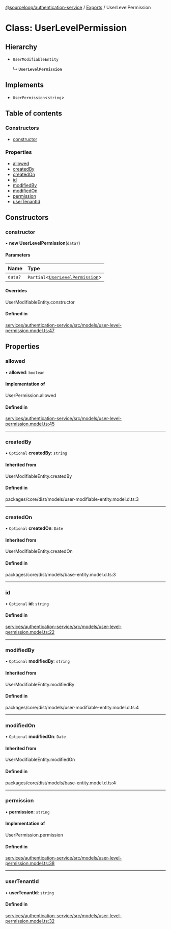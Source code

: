 [@sourceloop/authentication-service](../README.md) / [Exports](../modules.md) / UserLevelPermission

# Class: UserLevelPermission

## Hierarchy

- `UserModifiableEntity`

  ↳ **`UserLevelPermission`**

## Implements

- `UserPermission`<`string`\>

## Table of contents

### Constructors

- [constructor](UserLevelPermission.md#constructor)

### Properties

- [allowed](UserLevelPermission.md#allowed)
- [createdBy](UserLevelPermission.md#createdby)
- [createdOn](UserLevelPermission.md#createdon)
- [id](UserLevelPermission.md#id)
- [modifiedBy](UserLevelPermission.md#modifiedby)
- [modifiedOn](UserLevelPermission.md#modifiedon)
- [permission](UserLevelPermission.md#permission)
- [userTenantId](UserLevelPermission.md#usertenantid)

## Constructors

### constructor

• **new UserLevelPermission**(`data?`)

#### Parameters

| Name | Type |
| :------ | :------ |
| `data?` | `Partial`<[`UserLevelPermission`](UserLevelPermission.md)\> |

#### Overrides

UserModifiableEntity.constructor

#### Defined in

[services/authentication-service/src/models/user-level-permission.model.ts:47](https://github.com/sourcefuse/loopback4-microservice-catalog/blob/089fc2dc0/services/authentication-service/src/models/user-level-permission.model.ts#L47)

## Properties

### allowed

• **allowed**: `boolean`

#### Implementation of

UserPermission.allowed

#### Defined in

[services/authentication-service/src/models/user-level-permission.model.ts:45](https://github.com/sourcefuse/loopback4-microservice-catalog/blob/089fc2dc0/services/authentication-service/src/models/user-level-permission.model.ts#L45)

___

### createdBy

• `Optional` **createdBy**: `string`

#### Inherited from

UserModifiableEntity.createdBy

#### Defined in

packages/core/dist/models/user-modifiable-entity.model.d.ts:3

___

### createdOn

• `Optional` **createdOn**: `Date`

#### Inherited from

UserModifiableEntity.createdOn

#### Defined in

packages/core/dist/models/base-entity.model.d.ts:3

___

### id

• `Optional` **id**: `string`

#### Defined in

[services/authentication-service/src/models/user-level-permission.model.ts:22](https://github.com/sourcefuse/loopback4-microservice-catalog/blob/089fc2dc0/services/authentication-service/src/models/user-level-permission.model.ts#L22)

___

### modifiedBy

• `Optional` **modifiedBy**: `string`

#### Inherited from

UserModifiableEntity.modifiedBy

#### Defined in

packages/core/dist/models/user-modifiable-entity.model.d.ts:4

___

### modifiedOn

• `Optional` **modifiedOn**: `Date`

#### Inherited from

UserModifiableEntity.modifiedOn

#### Defined in

packages/core/dist/models/base-entity.model.d.ts:4

___

### permission

• **permission**: `string`

#### Implementation of

UserPermission.permission

#### Defined in

[services/authentication-service/src/models/user-level-permission.model.ts:38](https://github.com/sourcefuse/loopback4-microservice-catalog/blob/089fc2dc0/services/authentication-service/src/models/user-level-permission.model.ts#L38)

___

### userTenantId

• **userTenantId**: `string`

#### Defined in

[services/authentication-service/src/models/user-level-permission.model.ts:32](https://github.com/sourcefuse/loopback4-microservice-catalog/blob/089fc2dc0/services/authentication-service/src/models/user-level-permission.model.ts#L32)
